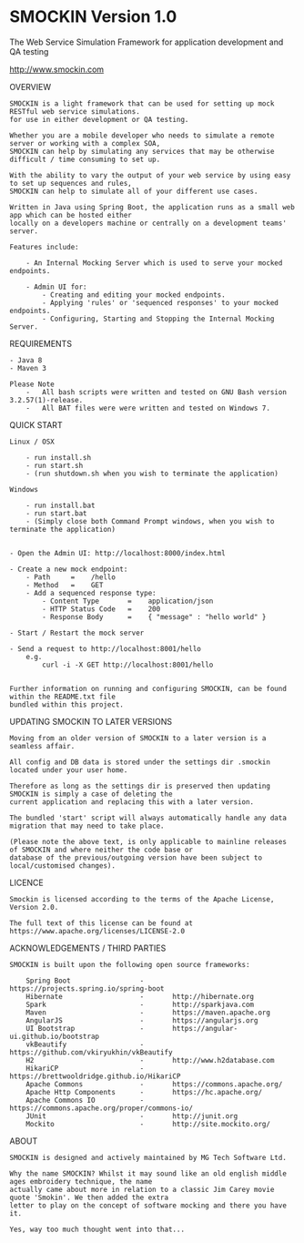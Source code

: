 # SMOCKIN Version 1.0

The Web Service Simulation Framework for application development and QA testing


http://www.smockin.com


OVERVIEW

    SMOCKIN is a light framework that can be used for setting up mock RESTful web service simulations.
    for use in either development or QA testing.

    Whether you are a mobile developer who needs to simulate a remote server or working with a complex SOA, 
    SMOCKIN can help by simulating any services that may be otherwise difficult / time consuming to set up.

    With the ability to vary the output of your web service by using easy to set up sequences and rules, 
    SMOCKIN can help to simulate all of your different use cases.

    Written in Java using Spring Boot, the application runs as a small web app which can be hosted either 
    locally on a developers machine or centrally on a development teams' server.

    Features include:

        - An Internal Mocking Server which is used to serve your mocked endpoints.

        - Admin UI for:
            - Creating and editing your mocked endpoints.
            - Applying 'rules' or 'sequenced responses' to your mocked endpoints.
            - Configuring, Starting and Stopping the Internal Mocking Server.



REQUIREMENTS

    - Java 8
    - Maven 3

    Please Note
        -   All bash scripts were written and tested on GNU Bash version 3.2.57(1)-release.
        -   All BAT files were were written and tested on Windows 7.



QUICK START

    Linux / OSX

        - run install.sh
        - run start.sh
        - (run shutdown.sh when you wish to terminate the application)

    Windows

        - run install.bat
        - run start.bat
        - (Simply close both Command Prompt windows, when you wish to terminate the application)


    - Open the Admin UI: http://localhost:8000/index.html

    - Create a new mock endpoint:
        - Path     =    /hello
        - Method   =    GET
        - Add a sequenced response type:
            - Content Type       =    application/json
            - HTTP Status Code   =    200
            - Response Body      =    { "message" : "hello world" }

    - Start / Restart the mock server
    
    - Send a request to http://localhost:8001/hello
        e.g. 
            curl -i -X GET http://localhost:8001/hello


    Further information on running and configuring SMOCKIN, can be found within the README.txt file 
    bundled within this project.



UPDATING SMOCKIN TO LATER VERSIONS

    Moving from an older version of SMOCKIN to a later version is a seamless affair.

    All config and DB data is stored under the settings dir .smockin located under your user home.

    Therefore as long as the settings dir is preserved then updating SMOCKIN is simply a case of deleting the
    current application and replacing this with a later version.

    The bundled 'start' script will always automatically handle any data migration that may need to take place.

    (Please note the above text, is only applicable to mainline releases of SMOCKIN and where neither the code base or
    database of the previous/outgoing version have been subject to local/customised changes).



LICENCE


    Smockin is licensed according to the terms of the Apache License, Version 2.0.

    The full text of this license can be found at https://www.apache.org/licenses/LICENSE-2.0



ACKNOWLEDGEMENTS / THIRD PARTIES

    SMOCKIN is built upon the following open source frameworks:

        Spring Boot                 -       https://projects.spring.io/spring-boot
        Hibernate                   -       http://hibernate.org
        Spark                       -       http://sparkjava.com
        Maven                       -       https://maven.apache.org
        AngularJS                   -       https://angularjs.org
        UI Bootstrap                -       https://angular-ui.github.io/bootstrap
        vkBeautify                  -       https://github.com/vkiryukhin/vkBeautify
        H2                          -       http://www.h2database.com
        HikariCP                    -       https://brettwooldridge.github.io/HikariCP
        Apache Commons              -       https://commons.apache.org/
        Apache Http Components      -       https://hc.apache.org/
        Apache Commons IO           -       https://commons.apache.org/proper/commons-io/
        JUnit                       -       http://junit.org
        Mockito                     -       http://site.mockito.org/



ABOUT

    SMOCKIN is designed and actively maintained by MG Tech Software Ltd.

    Why the name SMOCKIN? Whilst it may sound like an old english middle ages embroidery technique, the name
    actually came about more in relation to a classic Jim Carey movie quote 'Smokin'. We then added the extra
    letter to play on the concept of software mocking and there you have it. 
    
    Yes, way too much thought went into that...
